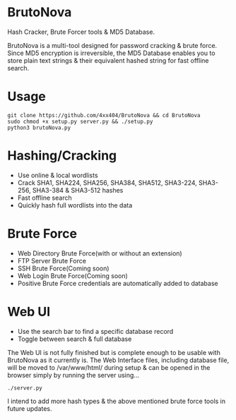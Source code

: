# BrutoNova  

Hash Cracker, Brute Forcer tools & MD5 Database.  
  
BrutoNova is a multi-tool designed for password cracking & brute force. Since MD5 encryption is irreversible, the MD5 Database enables you to store plain text strings & their equivalent hashed string for fast offline search.  
  
# Usage  
```
git clone https://github.com/4xx404/BrutoNova && cd BrutoNova
sudo chmod +x setup.py server.py && ./setup.py
python3 brutoNova.py
```
  
# Hashing/Cracking  
* Use online & local wordlists  
* Crack SHA1, SHA224, SHA256, SHA384, SHA512, SHA3-224, SHA3-256, SHA3-384 & SHA3-512 hashes  
* Fast offline search
* Quickly hash full wordlists into the data  
  
# Brute Force
* Web Directory Brute Force(with or without an extension)  
* FTP Server Brute Force
* SSH Brute Force(Coming soon)
* Web Login Brute Force(Coming soon)
* Positive Brute Force credentials are automatically added to database
  
# Web UI
* Use the search bar to find a specific database record
* Toggle between search & full database
  
The Web UI is not fully finished but is complete enough to be usable with BrutoNova as it currently is. The Web Interface files, including database file, will be moved to /var/www/html/ during setup & can be opened in the browser simply by running the server using...
```
./server.py
```
  
I intend to add more hash types & the above mentioned brute force tools in future updates.  
